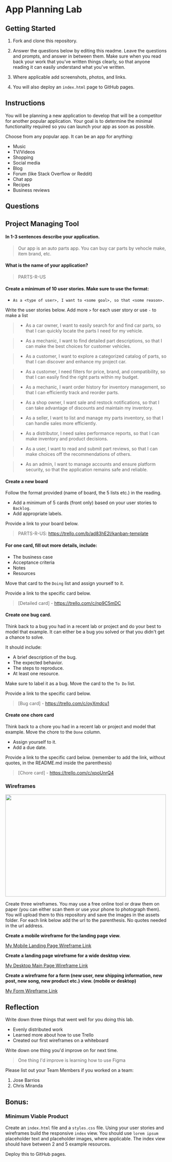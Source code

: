 # App Planning Lab

## Getting Started

1. Fork and clone this repository.

1. Answer the questions below by editing this readme. Leave the questions and prompts, and answer in between them. Make sure when you read back your work that you've written things clearly, so that anyone reading it can easily understand what you've written.

1. Where applicable add screenshots, photos, and links.

1. You will also deploy an `index.html` page to GitHub pages.

## Instructions

You will be planning a new application to develop that will be a competitor for another popular application. Your goal is to determine the minimal functionality required so you can launch your app as soon as possible.

Choose from any popular app. It can be an app for anything:

- Music
- TV/Videos
- Shopping
- Social media
- Blog
- Forum (like Stack Overflow or Reddit)
- Chat app
- Recipes
- Business reviews

## Questions

## Project Managing Tool

#### In 1-3 sentences describe your application.

> Our app is an auto parts app. You can buy car parts by vehocle make, item brand, etc.

#### What is the name of your application?

> PARTS-R-US

#### Create a minimum of 10 user stories. Make sure to use the format:

- `As a <type of user>, I want to <some goal>, so that <some reason>.`

Write the user stories below. Add more `>` for each user story or use `-` to make a list

> - As a car owner, I want to easily search for and find car parts, so that I can quickly locate the parts I need for my vehicle.

> - As a mechanic, I want to find detailed part descriptions, so that I can make the best choices for customer vehicles.

> - As a customer, I want to explore a categorized catalog of parts, so that I can discover and enhance my project car.

> - As a customer, I need filters for price, brand, and compatibility, so that I can easily find the right parts within my budget.

> - As a mechanic, I want order history for inventory management, so that I can efficiently track and reorder parts.

> - As a shop owner, I want sale and restock notifications, so that I can take advantage of discounts and maintain my inventory.

> - As a seller, I want to list and manage my parts inventory, so that I can handle sales more efficiently.

> - As a distributor, I need sales performance reports, so that I can make inventory and product decisions.

> - As a user, I want to read and submit part reviews, so that I can make choices off the recommendations of others.

> - As an admin, I want to manage accounts and ensure platform security, so that the application remains safe and reliable.


#### Create a new board

Follow the format provided (name of board, the 5 lists etc.) in the reading.

- Add a minimum of 5 cards (front only) based on your user stories to `Backlog`.
- Add appropriate labels.

Provide a link to your board below.

> PARTS-R-US: https://trello.com/b/ad83hE2l/kanban-template

#### For one card, fill out more details, include:

- The business case
- Acceptance criteria
- Notes
- Resources

Move that card to the `Doing` list and assign yourself to it.

Provide a link to the specific card below.

> [Detailed card] - https://trello.com/c/np9C5mDC

#### Create one bug card.

Think back to a bug you had in a recent lab or project and do your best to model that example.
It can either be a bug you solved or that you didn't get a chance to solve.

It should include:

- A brief description of the bug.
- The expected behavior.
- The steps to reproduce.
- At least one resource.

Make sure to label it as a bug. Move the card to the `To Do` list.

Provide a link to the specific card below.

> [Bug card] - https://trello.com/c/oyXmdcu1

#### Create one chore card

Think back to a chore you had in a recent lab or project and model that example. Move the chore to the `Done` column.

- Assign yourself to it.
- Add a due date.

Provide a link to the specific card below. (remember to add the link, without quotes, in the README.md inside the parenthesis)

> [Chore card] - https://trello.com/c/xpoUnrQ4

### Wireframes

<img src ="./assets/wireframe-small.png" width='500' height='318'>

Create three wireframes. You may use a free online tool or draw them on paper (you can either scan them or use your phone to photograph them). You will upload them to this repository and save the images in the assets folder. For each link below add the url to the parenthesis. No quotes needed in the url address.

**Create a mobile wireframe for the landing page view.**

[My Mobile Landing Page Wireframe Link](./assets/mobile.png)

**Create a landing page wireframe for a wide desktop view.**

[My Desktop Main Page Wireframe Link](./assets/desktop.png)

**Create a wireframe for a form (new user, new shipping information, new post, new song, new product etc.) view. (mobile or desktop)**

[My Form Wireframe Link](./assets/form.png)

## Reflection

Write down three things that went well for you doing this lab.

- Evenly distributed work
- Learned more about how to use Trello
- Created our first wireframes on a whiteboard

Write down one thing you'd improve on for next time.

> One thing I'd improve is learning how to use Figma

Please list out your Team Members if you worked on a team:

1. Jose Barrios
2. Chris Miranda

## Bonus:

### Minimum Viable Product

Create an `index.html` file and a `styles.css` file. Using your user stories and wireframes build the responsive `index` view. You should use `lorem ipsum` placeholder text and placeholder images, where applicable. The index view should have between 2 and 5 example resources.

Deploy this to GitHub pages.
